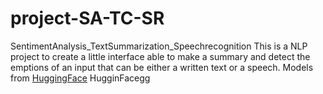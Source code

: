 # project-SA-TC-SR

SentimentAnalysis_TextSummarization_Speechrecognition
This is a NLP project to create a little interface able to make a summary and detect the emptions of an input that can be either a written text or a speech. Models from [HuggingFace]([https://huggingface.co/])
HugginFace[gg]([url](https://huggingface.co/))
